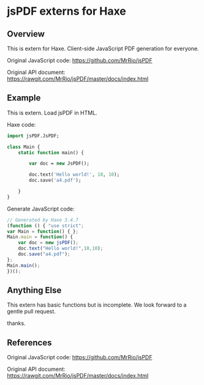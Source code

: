 jsPDF externs for Haxe
===

## Overview

This is extern for Haxe.
Client-side JavaScript PDF generation for everyone.

Original JavaScript code:
https://github.com/MrRio/jsPDF

Original API document:
https://rawgit.com/MrRio/jsPDF/master/docs/index.html


## Example

This is extern.
Load jsPDF in HTML.

Haxe code:

```Haxe
import jsPDF.JsPDF;

class Main {
    static function main() {

        var doc = new JsPDF();

        doc.text('Hello world!', 10, 10);
        doc.save('a4.pdf');

    }
}
```

Generate JavaScript code:

```javascript
// Generated by Haxe 3.4.7
(function () { "use strict";
var Main = function() { };
Main.main = function() {
    var doc = new jsPDF();
    doc.text("Hello world!",10,10);
    doc.save("a4.pdf");
};
Main.main();
})();
```

## Anything Else

This extern has basic functions but is incomplete.
We look forward to a gentle pull request.

thanks.

## References

Original JavaScript code:
https://github.com/MrRio/jsPDF

Original API document:
https://rawgit.com/MrRio/jsPDF/master/docs/index.html

